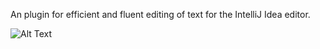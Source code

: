 An plugin for efficient and fluent editing of text for the IntelliJ Idea editor.

![Alt Text](https://media.giphy.com/media/vFKqnCdLPNOKc/giphy.gif)